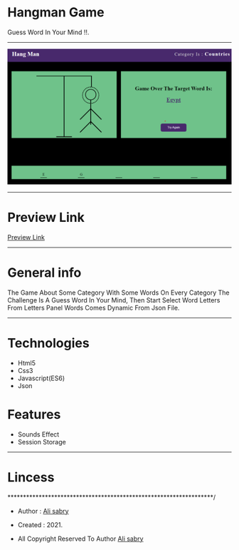 # Hangman Game
Guess Word In Your Mind !!.

<hr />

<img src="images/preview.png" />

<hr />

# Preview Link
[Preview Link](https://ali-sabry.github.io/hangman/)

<hr />

# General info
The Game About Some Category With Some Words On Every Category The Challenge Is A Guess Word In Your Mind,
Then Start Select Word Letters From Letters Panel Words Comes Dynamic From Json File.

<hr />

# Technologies 
* Html5
* Css3
* Javascript(ES6)
* Json

# Features 
* Sounds Effect
* Session Storage


<hr />

# Lincess
******************************************************************/

* Author      : [Ali sabry](https://www.linkedin.com/in/ali-sabry/)
* Created     : 2021.

* All Copyright Reserved To Author [Ali sabry](https://www.linkedin.com/in/ali-sabry/)

